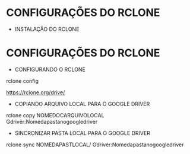 # CONFIGURAÇÕES DO RCLONE

* INSTALAÇÃO DO RCLONE

# CONFIGURAÇÕES DO RCLONE

* CONFIGURANDO O RCLONE

rclone config

https://rclone.org/drive/

* COPIANDO ARQUIVO LOCAL PARA O GOOGLE DRIVER

rclone copy NOMEDOCARQUIVOLOCAL Gdriver:Nomedapastanogoogledriver

* SINCRONIZAR PASTA LOCAL PARA O GOOGLE DRIVER

rclone sync NOMEDAPASTLOCAL/ Gdriver:Nomedapastanogoogledriver
